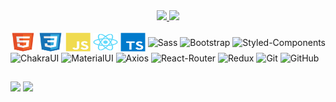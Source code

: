 <div align="center">
  <a href="https://github.com/Bruno-Messias-B-S">
  <img height="180em" src="https://github-readme-stats-ruby-one.vercel.app/api?username=Bruno-Messias-B-S&show_icons=true&theme=dracula&include_all_commits=true&count_private=true"/>
  <img height="180em" src="https://github-readme-stats-ruby-one.vercel.app/api/top-langs/?username=Bruno-Messias-B-S&layout=compact&langs_count=7&theme=dracula"/>
</div>
  
<div style="display: inline-block;"><br>          
  <img align="center" alt="HTML" height="30" width="40" src="https://raw.githubusercontent.com/devicons/devicon/master/icons/html5/html5-original.svg">
  <img align="center" alt="CSS" height="30" width="40" src="https://raw.githubusercontent.com/devicons/devicon/master/icons/css3/css3-original.svg">
  <img align="center" alt="Js" height="30" width="40" src="https://raw.githubusercontent.com/devicons/devicon/master/icons/javascript/javascript-plain.svg">
  <img align="center" alt="ReactJS" height="30" width="40" src="https://raw.githubusercontent.com/devicons/devicon/master/icons/react/react-original.svg">
  <img align="center" alt="Typescript" height="30" width="40" src="https://raw.githubusercontent.com/devicons/devicon/master/icons/typescript/typescript-original.svg">
  <img align="center" alt="Sass" height="33" width="40" src="https://cdn.jsdelivr.net/gh/devicons/devicon/icons/sass/sass-original.svg">
  <img align="center" alt="Bootstrap" height="35" width="40" src="https://cdn.jsdelivr.net/gh/devicons/devicon/icons/bootstrap/bootstrap-original.svg">
  <img align="center" alt="Styled-Components" height="30" width="40" src="https://avatars.githubusercontent.com/u/20658825?s=200&v=4">
  <img align="center" alt="ChakraUI" height="30" width="40" margin="20px" src="https://bestofjs.org/logos/chakra-ui.dark.svg">
  <img align="center" alt="MaterialUI" height="30" width="40" src="https://cdn.jsdelivr.net/gh/devicons/devicon/icons/materialui/materialui-original.svg">
  <img align="center" alt="Axios" height="38" width="40" src="https://avatars.githubusercontent.com/u/32372333?s=200&v=4">
  <img align="center" alt="React-Router" height="30" width="40" src="https://www.svgrepo.com/show/354262/react-router.svg">
  <img align="center" alt="Redux" height="30" width="40" src="https://cdn.jsdelivr.net/gh/devicons/devicon/icons/redux/redux-original.svg">
  <img align="center" alt="Git" height="30" width="40" src="https://cdn.jsdelivr.net/gh/devicons/devicon/icons/git/git-original.svg">
  <img align="center" alt="GitHub" height="30" width="40" src="https://cdn.jsdelivr.net/gh/devicons/devicon/icons/github/github-original.svg">
</div>
  
  ##
  
<div> 
  <a href="mailto:bs.bruno.messias@gmail.com"><img src="https://img.shields.io/badge/-Gmail-%23333?style=for-the-badge&logo=gmail&logoColor=red" target="_blank"></a>
  <a href="https://www.linkedin.com/in/bruno-messias-bs/" target="_blank"><img src="https://img.shields.io/badge/LinkedIn-0077B5?style=for-the-badge&logo=linkedin&logoColor=white"></a>
</div>
